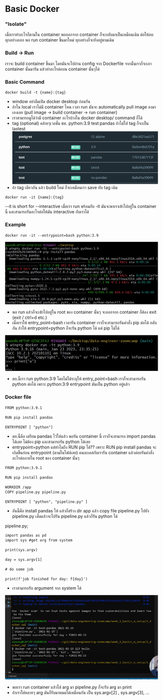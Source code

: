 # Basic Docker
### "Isolate"
เมื่อเราทำอะไรก็ตามใน container พอออกจาก container ก็จะกลับมาเป็นเหมือนเดิม ต่อให้ลบทุกอย่างออก พอ run container ขึ้นมาใหม่ ทุกอย่างก็จะยังอยู่ตามเดิม

### Build -> Run
เราจะ build container ขึ้นมา โดยมันจะไปอ่าน config จาก Dockerfile จากนั้นเราก็จะเอา container นั้นมารัน แล้วทำอะไรต่อบน container นั้นๆได้

### Basic Command
~~~ 
docker build -t {name}:{tag}
~~~ 
- window อย่าลืมเปิด docker desktop ก่อนรัน
- ถ้าใน local เราไม่มี container ไหน เวลา run มันจะ automatically pull image ลงมาเองเลย (pull image -> build container -> run container) 
- เราสามารถดูได้ว่ามี container อะไรบ้างใน docker desktop/ command ก็ได้
- tag (optional) คล้ายๆเวอชั่น ex. python:3.9 test:pandas ถ้าไม่ใส่ tag ก็จะเป็น lastest 
![](image/tag.jpg)
- ถ้า tag เดียวกัน แล้ว build ใหม่ ก็จะเหมือนเรา save ทับ tag เดิม 

~~~ 
docker run -it {name}:{tag}
~~~
--it is short for --interactive เมื่อเรา run พร้อมกับ -it มันจะพาเราเข้าไปอยู่ใน container นี้ และสามารถรันอะไรต่อให้มัน interactive กับเราได้

### Example
~~~
docker run -it --entrypoint=bash python:3.9
~~~
![](image/entry_point_bash.jpg)
- พอ run แล้วก็จะเข้าไปอยู่ใน root ของ container นั้นๆ จะออกจาก container ก็ต้อง exit (exit / ctrl+d etc.)
- เมื่อเราให้ entry_point=bash เวลารัน container เราก็จะสามารถรันคำสั่ง pip ต่อได้ กลับกัน ถ้าให้ entrypoint=python ก็จะรัน python ได้ แต่ pip ไม่ได้

![](image/python3.9.jpg)
- ตย.นี้เรา run python:3:9 โดยไม่ได้ระบุให้ entry_point=bash เราก็จะสามารถรัน python ต่อได้ เพราะ python:3:9 entrypoint มันเป็น python อยู่แล้ว

### Docker file
~~~
FROM python:3.9.1

RUN pip install pandas

ENTRYPOINT [ "python"]
~~~

- ตย.นี้คือ เตรียม pandas ไว้ให้แล้ว พอรัน container นี้ เราก็จะสามารถ import pandas ได้เลย ไม่ต้อง pip และสามารถรัน python ได้เลย
- entrypoint=python แต่ทำไมถึง RUN pip ได้?? เพราะ RUN pip install pandas จะเกิดขึ้นก่อน entrypoint (ตามในไฟล์เลย) คนละเคสกับเรารัน container แล้วค่อยรันคำสั่งอะไรต่อภายใน root ของ container นั้นๆ


~~~
FROM python:3.9.1

RUN pip install pandas

WORKDIR /app
COPY pipeline.py pipeline.py

ENTRYPOINT [ "python", "pipeline.py" ]
~~~
- อันนี้คือ install pandas ให้ แล้วก็สร้าง dir app แล้ว copy file pipeline.py ไปยัง pipeline.py เส็ดแล้วจะไปรัน pipeline.py แล้วก็รัน python ได้


pipeline.py;
~~~
import pandas as pd
import sys #get arg from system

print(sys.argv)

day = sys.argv[1]

# do some job

print(f'job finished for day: f{day}')
~~~
- เราสามารถรับ argument จาก system ได้ 

![](image/sys_arg.PNG)

- พอเรา run container แล้วใส่ arg มา pipeline.py ก็จะรับ arg มา print 
- ถ้าเราใส่หลายๆ arg มันก็รับมาหมดได้เหมือนกัน เป็น sys.argv[2] , sys.argv[3], ...

